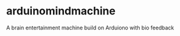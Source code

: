 arduinomindmachine
==================

A brain entertainment machine build on Arduiono with bio feedback